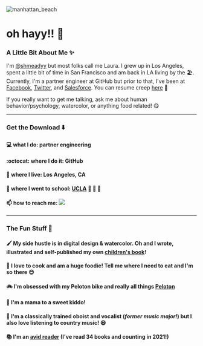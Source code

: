 ![manhattan_beach](https://user-images.githubusercontent.com/4021812/137224907-66c40676-2b75-4bd0-8bb1-d3bc3313cf86.jpg)

# oh hayy!! 👋 

### A Little Bit About Me ✨

I'm [@shmeadyy](https://github.com/shmeadyy) but most folks call me Laura. I grew up in Los Angeles, spent a little bit of time in San Francisco and am back in LA living by the 🏖️.  Currently, I'm a partner engineer at GitHub but prior to that, I've been at [Facebook](https://www.facebook.com), [Twitter](https://www.twitter.com), and [Salesforce](https://www.salesforce.com). You can resume creep [here](https://www.linkedin.com/in/lauraethorson/) 👀
 
 If you really want to get me talking, ask me about human behavior/psychology, watercolor, or anything food related! 😋
 
--------
### Get the Download ⬇️

#### 💻 what I do: partner engineering
#### :octocat: where I do it: GitHub
#### 📍 where I live: Los Angeles, CA
#### 🏫  where I went to school: [UCLA](https://www.ucla.edu/) 🐻 💙 💛
#### 📫 how to reach me: [<img src="https://img.shields.io/badge/linkedin-%230077B5.svg?&style=for-the-badge&logo=linkedin&logoColor=white">](http://linkedin.com/in/lauraethorson)
--------

### The Fun Stuff 🥳

#### 🖌️ My side hustle is in digital design & watercolor. Oh and I wrote, illustrated and self-published my own [children's book](https://www.etsy.com/listing/866737588/the-san-francisco-alphabet-book?ref=shop_home_active_4)!
#### 🍅 I love to cook and am a huge foodie! Tell me where I need to eat and I'm so there 😍
#### 🚲 I'm obsessed with my Peloton bike and really all things [Peloton](https://www.onepeloton.com/)
#### 👶 I'm a mama to a sweet kiddo!
#### 🎵 I'm a classically trained oboist and vocalist (*former music major!*) but I also love listening to country music! 😆
#### 📚 I'm an [avid reader](https://www.goodreads.com/user/show/27134762-laura) (I've read 34 books and counting in 2021!)


<!--
**shmeadyy/shmeadyy** is a ✨ _special_ ✨ repository because its `README.md` (this file) appears on your GitHub profile.

Here are some ideas to get you started:

- 🔭 I’m currently working on ...
- 🌱 I’m currently learning ...
- 👯 I’m looking to collaborate on ...
- 🤔 I’m looking for help with ...
- 💬 Ask me about ...
- 📫 How to reach me: ...
- 😄 Pronouns: ...
- ⚡ Fun fact: ...
-->
